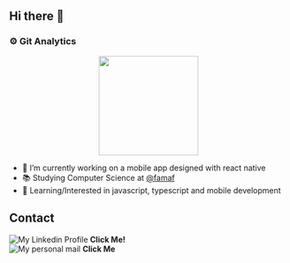 ## Hi there 👋

### :gear: Git Analytics
<p align="center">
  <a href="https://github.com/jramosss/jramosss">
    <img height="180em" src="https://github-readme-stats-eight-theta.vercel.app/api?username=jramosss&show_icons=true&theme=gruvbox&include_all_commits=true&count_private=true"/>
  </a>
</p>

* 🔭 I’m currently working on a mobile app designed with react native
* 📚 Studying Computer Science at [@famaf](https://www.famaf.unc.edu.ar/)
* 📖 Learning/Interested in javascript, typescript and mobile development
  
## Contact
![My Linkedin Profile](https://img.shields.io/badge/linkedin-%230077B5.svg?&style=for-the-badge&logo=linkedin&logoColor=white) **Click Me!**  
![My personal mail](https://img.shields.io/badge/gmail-D14836?&style=for-the-badge&logo=gmail&logoColor=white) **Click Me**

<!--
- 👯 I’m looking to collaborate on ...
- 🤔 I’m looking for help with ...
- 💬 Ask me about ...
- 😄 Pronouns: ...
- ⚡ Fun fact: ...
-->
